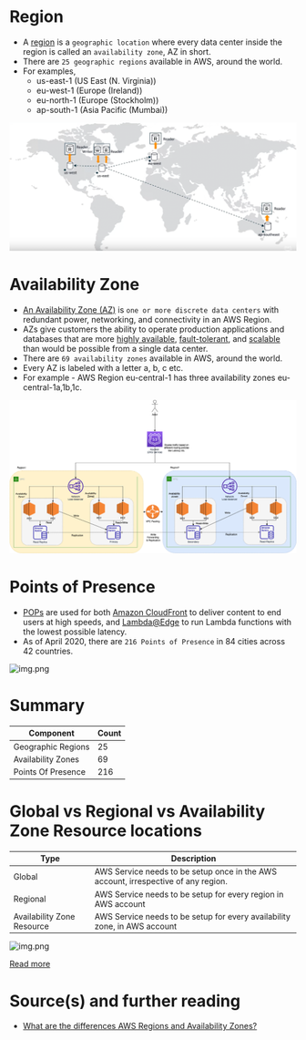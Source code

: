 
# Region
- A [region](https://aws.amazon.com/about-aws/global-infrastructure/regions_az/) is a `geographic location` where every data center inside the region is called an `availability zone`, AZ in short.
- There are `25 geographic regions` available in AWS, around the world.
- For examples,
  - us-east-1 (US East (N. Virginia))
  - eu-west-1 (Europe (Ireland))
  - eu-north-1 (Europe (Stockholm))
  - ap-south-1 (Asia Pacific (Mumbai))

![img.png](6_DatabaseServices/AmazonAurora/assests/aurora_global_database_img.png)

# Availability Zone
- [An Availability Zone (AZ)](https://aws.amazon.com/about-aws/global-infrastructure/regions_az/) is `one or more discrete data centers` with redundant power, networking, and connectivity in an AWS Region. 
- AZs give customers the ability to operate production applications and databases that are more [highly available](../1_HLDDesignComponents/0_SystemGlossaries/HighAvailability.md), [fault-tolerant](../1_HLDDesignComponents/0_SystemGlossaries/FaultTolerance&DisasterRecovery.md), and [scalable](../1_HLDDesignComponents/0_SystemGlossaries/Scalability.md) than would be possible from a single data center.
- There are `69 availability zones` available in AWS, around the world.
- Every AZ is labeled with a letter a, b, c etc.
- For example - AWS Region eu-central-1 has three availability zones eu-central-1a,1b,1c.

![img.png](0_AWSDesigns/DesignMultiRegionActiveActiveArchitectureOnAWS/AWS-AZ-Region-HA.drawio.png)

# Points of Presence
- [POPs](https://www.medianova.com/en-blog/what-is-a-pop-and-how-do-we-create-one/) are used for both [Amazon CloudFront](1_NetworkingAndContentDelivery/AmazonCloudFront.md) to deliver content to end users at high speeds, and [Lambda@Edge](4_ComputeServices/AWSLambda.md) to run Lambda functions with the lowest possible latency. 
- As of April 2020, there are `216 Points of Presence` in 84 cities across 42 countries.

![img.png](https://d2908q01vomqb2.cloudfront.net/5b384ce32d8cdef02bc3a139d4cac0a22bb029e8/2022/06/17/CloudFront_400-1024x580.png)

# Summary

| Component          | Count |
|--------------------|-------|
| Geographic Regions | 25    |
| Availability Zones | 69    |
| Points Of Presence | 216   |

# Global vs Regional vs Availability Zone Resource locations

| Type                       | Description                                                                        |
|----------------------------|------------------------------------------------------------------------------------|
| Global                     | AWS Service needs to be setup once in the AWS account, irrespective of any region. |
| Regional                   | AWS Service needs to be setup for every region in AWS account                      |
| Availability Zone Resource | AWS Service needs to be setup for every availability zone, in AWS account          |

![img.png](https://jayendrapatil.com/wp-content/uploads/2016/03/AWS-Global-vs-Regional-vs-AZs.png)

[Read more](https://jayendrapatil.com/aws-global-vs-regional-vs-az-resources/)

# Source(s) and further reading
- [What are the differences AWS Regions and Availability Zones?](https://www.quora.com/What-are-the-differences-AWS-Regions-and-Availability-Zones)

